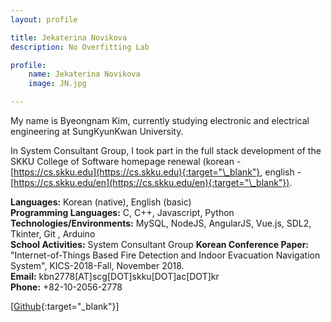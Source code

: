 ```yaml
---
layout: profile

title: Jekaterina Novikova
description: No Overfitting Lab

profile:
    name: Jekaterina Novikova
    image: JN.jpg

---
```


My name is Byeongnam Kim, currently studying electronic and electrical engineering at SungKyunKwan University.


In System Consultant Group, I took part in the  full stack development of the SKKU College of Software homepage renewal (korean - [https://cs.skku.edu](https://cs.skku.edu){:target="\_blank"}, english - [https://cs.skku.edu/en](https://cs.skku.edu/en){:target="\_blank"}).

<strong>Languages:</strong> Korean (native), English (basic)  
<strong>Programming Languages:</strong> C, C++, Javascript, Python  
<strong>Technologies/Environments:</strong> MySQL, NodeJS, AngularJS, Vue.js, SDL2, Tkinter, Git , Arduino  
<strong>School Activities:</strong> System Consultant Group
<strong>Korean Conference Paper:</strong> "Internet-of-Things Based Fire Detection and Indoor Evacuation Navigation System", KICS-2018-Fall, November 2018.  
<strong>Email:</strong> kbn2778[AT]scg[DOT]skku[DOT]ac[DOT]kr  
<strong>Phone:</strong> +82-10-2056-2778  

<!-- See [[Resume](https://systemconsultantgroup.github.io/scg-folio/assets/img/resume/kimyunji.pdf){:target="\_blank"}], -->
[[Github](https://github.com/kbn2778){:target="\_blank"}]
